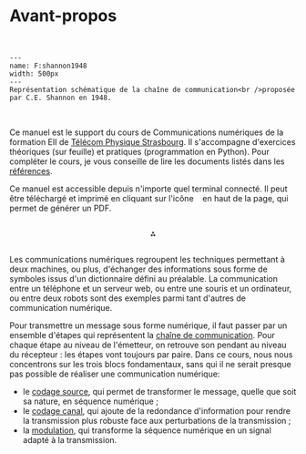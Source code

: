 # Avant-propos

<br />

```{figure} shannon1948.png
---
name: F:shannon1948
width: 500px
---
Représentation schématique de la chaîne de communication<br />proposée par C.E. Shannon en 1948.
```

<br />

Ce manuel est le support du cours de Communications numériques de la formation EII
de [Télécom Physique Strasbourg](http://www.telecom-physique.fr/).
Il s'accompagne d'exercices théoriques (sur feuille) et pratiques (programmation en Python).
Pour compléter le cours, je vous conseille de lire les documents listés dans les [références](P:references).

Ce manuel est accessible depuis n'importe quel terminal connecté.
Il peut être téléchargé et imprimé en cliquant sur l'icône &nbsp;<i class="fas fa-download"></i>&nbsp;
en haut de la page, qui permet de générer un PDF.

<p style="text-align: center; margin: 2em 0;">⁂</p>

Les communications numériques regroupent les techniques permettant à deux machines, ou plus,
d'échanger des informations sous forme de symboles issus d'un dictionnaire défini au préalable.
La communication entre un téléphone et un serveur web, ou entre une souris et un ordinateur,
ou entre deux robots sont des exemples parmi tant d'autres de communication numérique.

Pour transmettre un message sous forme numérique, il faut passer par un ensemble d'étapes qui représentent la [chaîne de communication](P:chaine).
Pour chaque étape au niveau de l'émetteur, on retrouve son pendant au niveau du récepteur : les étapes vont toujours par paire.
Dans ce cours, nous nous concentrons sur les trois blocs fondamentaux,
sans qui il ne serait presque pas possible de réaliser une communication numérique:
* le [codage source](P:codage-source:information), qui permet de transformer le message, quelle que soit sa nature, en séquence numérique ;
* le [codage canal](P:codage-canal:intro), qui ajoute de la redondance d'information
  pour rendre la transmission plus robuste face aux perturbations de la transmission ;
* la [modulation](P:modulation:intro), qui transforme la séquence numérique en un signal adapté à la transmission.


<!-- Notations :

  \alpha  : amplitude des formes d'onde
  b       : signal
  \beta   : amplitude des formes d'onde
  c       : message codé
  C       : capacité                           ***
  C       : code correcteur                    ***
  d       : durée d'un symbole                          NEW
  D       : débits
  e       : erreur
  f_p     : fréquence de la porteuse
  G       : matrice génératrice
  h       : forme d'onde
  H       : entropie                           ***
  H       : matrice de contrôle de parité      ***
  I       : auto-information
  g       : réponse impulsionnelle du canal d'onde
  k       : indice des symboles
  k       : code convolutif
  K       : code convolutif
  L       : longueur d'un mot
  m       : message
  \hat{m} : message
  M       : taille de l'alphabet
  n       : code convolutif
  N       : nombre de symboles dans le message
  p       : probabilité
  P       : matrice P
  r       : filtre de réception                ***
  r       : message reçu                       ***
  s       : syndrome
  R       : rapidité de modulation
  T       : durée d'un symbole => remplacer par D ou d ?
  u       : h*g*r
  u       : F[u]
  V       : amplitude de la forme d'onde
  x       : signal
  X       : source                            ***
  X       : variable du polynôme              ***
  y       : signal
  z       : signal
-->